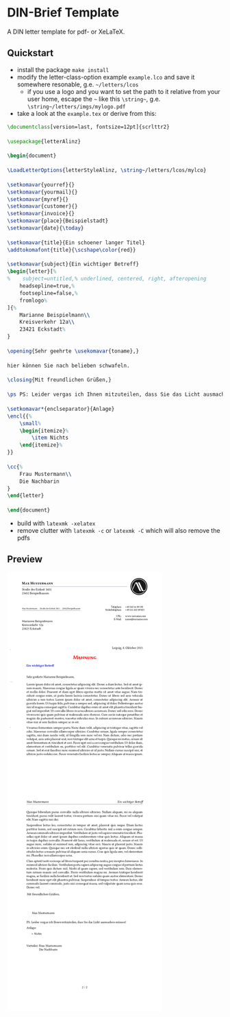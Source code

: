 # DIN-Brief Template

A DIN letter template for pdf- or XeLaTeX.

## Quickstart

- install the package `make install`
- modify the letter-class-option example `example.lco` and save it somewhere resonable, g.e. `~/letters/lcos`
     - if you use a logo and you want to set the path to it relative from your user home, escape the `~` like this `\string~`, g.e. `\string~/letters/imgs/mylogo.pdf`
- take a look at the `example.tex` or derive from this:

```tex
\documentclass[version=last, fontsize=12pt]{scrlttr2}

\usepackage{letterAlinz}

\begin{document}

\LoadLetterOptions{letterStyleAlinz, \string~/letters/lcos/mylco}

\setkomavar{yourref}{}
\setkomavar{yourmail}{}
\setkomavar{myref}{}
\setkomavar{customer}{}
\setkomavar{invoice}{}
\setkomavar{place}{Beispielstadt}
\setkomavar{date}{\today}

\setkomavar{title}{Ein schoener langer Titel}
\addtokomafont{title}{\scshape\color{red}}

\setkomavar{subject}{Ein wichtiger Betreff}
\begin{letter}[%
%    subject=untitled,% underlined, centered, right, afteropening
    headsepline=true,%
    footsepline=false,%
    fromlogo%
]{%
    Marianne Beispielmann\\
    Kreisverkehr 12a\\
    23421 Eckstadt%
}

\opening{Sehr geehrte \usekomavar{toname},}

hier können Sie nach belieben schwafeln.

\closing{Mit freundlichen Grüßen,}

\ps PS: Leider vergas ich Ihnen mitzuteilen, dass Sie das Licht ausmachen müssen!

\setkomavar*{enclseparator}{Anlage}
\encl{{%
    \small%
    \begin{itemize}%
        \item Nichts
    \end{itemize}%
}}

\cc{%
    Frau Mustermann\\
    Die Nachbarin
}
\end{letter}

\end{document}
```

- build with `latexmk -xelatex`
- remove clutter with `latexmk -c` or `latexmk -C` which will also remove the pdfs

## Preview

![preview image](preview.png)
